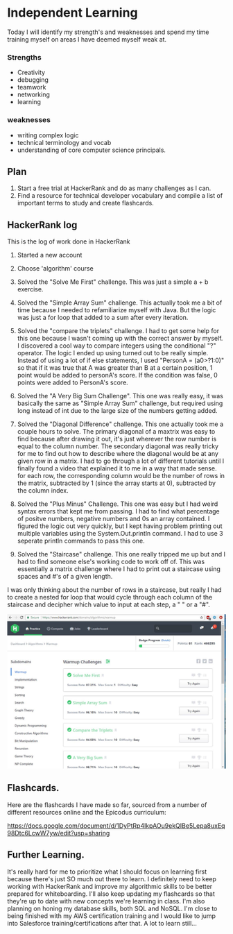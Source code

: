 # Independent Learning
  Today I will identify my strength's and weaknesses and spend my time training myself on areas I have deemed myself weak at.

### Strengths
  * Creativity
  * debugging
  * teamwork
  * networking
  * learning

### weaknesses
  * writing complex logic
  * technical terminology and vocab
  * understanding of core computer science principals.


## Plan
  1. Start a free trial at HackerRank and do as many challenges as I can.
  2. Find a resource for technical developer vocabulary and compile a list of important terms to study and create flashcards.

## HackerRank log
This is the log of work done in HackerRank

  1. Started a new account
  2. Choose 'algorithm' course
  3. Solved the "Solve Me First" challenge. This was just a simple a + b exercise.
  4. Solved the "Simple Array Sum" challenge. This actually took me a bit of time because I needed to refamiliarize myself with Java. But the logic was just a for loop that added to a sum after every iteration.
  5. Solved the "compare the triplets" challenge. I had to get some help for this one because I wasn't coming up with the correct answer by myself. I discovered a cool way to compare integers using the conditional "?" operator. The logic I ended up using turned out to be really simple. Instead of using a lot of if else statements, I used "PersonA = (a0>?1:0)" so that if it was true that A was greater than B at a certain position, 1 point would be added to personA's score. If the condition was false, 0 points were added to PersonA's score.
  6. Solved the "A Very Big Sum Challenge". This one was really easy, it was basically the same as "Simple Array Sum" challenge, but required using long instead of int due to the large size of the numbers getting added.
  7. Solved the "Diagonal Difference" challenge. This one actually took me a couple hours to solve. The primary diagonal of a maxtrix was easy to find because after drawing it out, it's just wherever the row number is equal to the column number. The secondary diagonal was really tricky for me to find out how to describe where the diagonal would be at any given row in a matrix.
  I had to go through a lot of different tutorials until I finally found a video that explained it to me in a way that made sense. for each row, the corresponding column would be the number of rows in the matrix, subtracted by 1 (since the array starts at 0), subtracted by the column index.

  8. Solved the "Plus Minus" Challenge. This one was easy but I had weird syntax errors that kept me from passing. I had to find what percentage of positve numbers, negative numbers and 0s an array contained. I figured the logic out very quickly, but I kept having problem printing out multiple variables using the System.Out.println command. I had to use 3 seperate println commands to pass this one.
  9. Solved the "Staircase" challenge. This one really tripped me up but and I had to find someone else's working code to work off of. This was essentially a matrix challenge where I had to print out a staircase using spaces and #'s of a given length.


  I was only thinking about the number of rows in a staircase, but really I had to create a nested for loop that would cycle through each column of the staircase and decipher which value to input at each step, a " " or a "#".

![alt text](hackerShot.JPG "HackRank Screenshot showing score of 61")

## Flashcards.
Here are the flashcards I have made so far, sourced from a number of different resources online and the Epicodus curriculum:

https://docs.google.com/document/d/1DyPtRp4lkpAOu9ekQIBe5Lepa8uxEq98Dtc6LcwW7yw/edit?usp=sharing

## Further Learning.

It's really hard for me to prioritize what I should focus on learning first because there's just SO much out there to learn. I definitely need to keep working with HackerRank and improve my algorithmic skills to be better prepared for whiteboarding. I'll also keep updating my flashcards so that they're up to date with new concepts we're learning in class. I'm also planning on honing my database skills, both SQL and NoSQL. I'm close to being finished with my AWS certification training and I would like to jump into Salesforce training/certifications after that. A lot to learn still...
